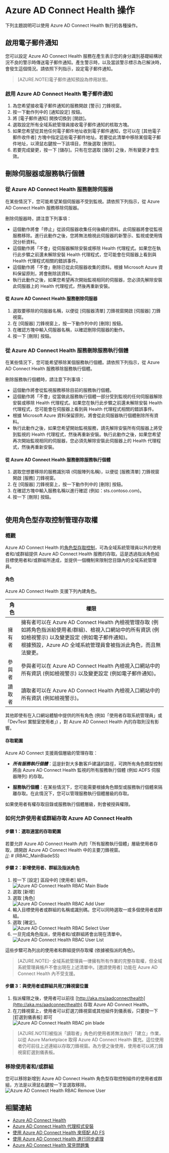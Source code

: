<properties
	pageTitle="Azure AD Connect Health 操作。"
	description="本文說明可以在您部署 Azure AD Connect Health 之後執行的其他操作。"
	services="active-directory"
	documentationCenter=""
	authors="billmath"
	manager="stevenpo"
	editor="curtand"/>

<tags
	ms.service="active-directory"
	ms.workload="identity"
	ms.tgt_pltfrm="na"
	ms.devlang="na"
	ms.topic="article"
	ms.date="10/19/2015"
	ms.author="billmath"/>

# Azure AD Connect Health 操作

下列主題說明可以使用 Azure AD Connect Health 執行的各種操作。

## 啟用電子郵件通知
您可以設定 Azure AD Connect Health 服務在產生表示您的身分識別基礎結構狀況不良的警示時傳送電子郵件通知。產生警示時，以及當該警示標示為已解決時，會發生這個情況。請依照下列指示，設定電子郵件通知。
>[AZURE.NOTE]電子郵件通知預設為停用狀態。


### 啟用 Azure AD Connect Health 電子郵件通知

1. 為您希望接收電子郵件通知的服務開啟 [警示] 刀鋒視窗。
2. 按一下動作列中的 [通知設定] 按鈕。
3. 將 [電子郵件通知] 開換切換到 [開啟]。
4. 選取設定所有全域系統管理員接收電子郵件通知的核取方塊。
5. 如果您希望從其他任何電子郵件地址收到電子郵件通知，您可以在 [其他電子郵件收件者] 方塊中指定這些電子郵件地址。若要從此清單中移除某個電子郵件地址，以滑鼠右鍵按一下該項目，然後選取 [刪除]。
6. 若要完成變更，按一下 [儲存]。只有在您選取 [儲存] 之後，所有變更才會生效。

## 刪除伺服器或服務執行個體

### 從 Azure AD Connect Health 服務刪除伺服器
在某些情況下，您可能希望某個伺服器不受到監視。請依照下列指示，從 Azure AD Connect Health 服務移除伺服器。

刪除伺服器時，請注意下列事項：

- 這個動作將會「停止」從該伺服器收集任何後續的資料。此伺服器將會從監視服務移除。進行此動作之後，您將無法檢視此伺服器的新警示、監視或使用情況分析資料。
- 這個動作將「不會」從伺服器解除安裝或移除 Health 代理程式。如果您在執行此步驟之前還未解除安裝 Health 代理程式，您可能會在伺服器上看到與 Health 代理程式相關的錯誤事件。
- 這個動作將「不會」刪除已從此伺服器收集的資料。根據 Microsoft Azure 資料保留原則，將會刪除該資料。
- 執行此動作之後，如果您希望再次開始監視相同的伺服器，您必須先解除安裝此伺服器上的 Health 代理程式，然後再重新安裝。


#### 從 Azure AD Connect Health 服務刪除伺服器

1. 選取要移除的伺服器名稱，以便從 [伺服器清單] 刀鋒視窗開啟 [伺服器] 刀鋒視窗。
2. 在 [伺服器] 刀鋒視窗上，按一下動作列中的 [刪除] 按鈕。
3. 在確認方塊中輸入伺服器名稱，以確認刪除伺服器的動作。
4. 按一下 [刪除] 按鈕。


### 從 Azure AD Connect Health 服務刪除服務執行個體

在某些情況下，您可能希望移除某個服務執行個體。請依照下列指示，從 Azure AD Connect Health 服務移除服務執行個體。

刪除服務執行個體時，請注意下列事項：

- 這個動作將會從監視服務移除目前的服務執行個體。
- 這個動作將「不會」從當做此服務執行個體一部分受到監視的任何伺服器解除安裝或移除 Health 代理程式。如果您在執行此步驟之前還未解除安裝 Health 代理程式，您可能會在伺服器上看到與 Health 代理程式相關的錯誤事件。
- 根據 Microsoft Azure 資料保留原則，將會從此伺服器執行個體刪除所有資料。
- 執行此動作之後，如果您希望開始監視服務，請先解除安裝所有伺服器上將受到監視的 Health 代理程式，然後再重新安裝。執行此動作之後，如果您希望再次開始監視相同的伺服器，您必須先解除安裝此伺服器上的 Health 代理程式，然後再重新安裝。


#### 從 Azure AD Connect Health 服務刪除服務執行個體

1. 選取您想要移除的服務識別項 (伺服陣列名稱)，以便從 [服務清單] 刀鋒視窗開啟 [服務] 刀鋒視窗。
2. 在 [伺服器] 刀鋒視窗上，按一下動作列中的 [刪除] 按鈕。
3. 在確認方塊中輸入服務名稱以進行確認 (例如：sts.contoso.com)。
4. 按一下 [刪除] 按鈕。<br><br>


[//]: # "Start of RBAC section"
## 使用角色型存取控制管理存取權
### 概觀
Azure AD Connect Health 的[角色型存取控制](role-based-access-control-configure.md)，可為全域系統管理員以外的使用者和/或群組提供 Azure AD Connect Health 服務的存取。這是透過指派角色給目標使用者和/或群組所達成，並提供一個機制來限制您目錄內的全域系統管理員。

#### 角色
Azure AD Connect Health 支援下列內建角色。

| 角色 | 權限 |
| ----------- | ---------- |
| 擁有者 | 擁有者可以在 Azure AD Connect Health 內檢視管理存取 (例如將角色指派給使用者/群組)、檢視入口網站中的所有資訊 (例如檢視警示) 以及變更設定 (例如電子郵件通知)。<br>根據預設，Azure AD 全域系統管理員會被指派此角色，而且無法變更。 |
|參與者| 參與者可以在 Azure AD Connect Health 內檢視入口網站中的所有資訊 (例如檢視警示) 以及變更設定 (例如電子郵件通知)。|
|讀取者| 讀取者可以在 Azure AD Connect Health 內檢視入口網站中的所有資訊 (例如檢視警示)。|

其他即使有在入口網站體驗中提供的所有角色 (例如「使用者存取系統管理員」或「DevTest 實驗室使用者」) ，對 Azure AD Connect Health 內的存取則沒有影響。

#### 存取範圍

Azure AD Connect 支援兩個層級的管理存取：

- ***所有服務執行個體***：這是針對大多數客戶建議的路徑，可跨所有角色類型控制將由 Azure AD Connect Health 監視的所有服務執行個體 (例如 ADFS 伺服器陣列) 的存取。

- **服務執行個體**：在某些情況下，您可能需要根據角色類型或服務執行個體來隔離存取。在此情況下，您可以管理服務執行個體層級的存取。

如果使用者有權存取目錄或服務執行個體層級，則會被授與權限。


### 如何允許使用者或群組存取 Azure AD Connect Health
#### 步驟 1：選取適當的存取範圍
若要允許 Azure AD Connect Health 內的「所有服務執行個體」層級使用者存取，請開啟 Azure AD Connect Health 中的主要刀鋒視窗。<br>
[//]: # (RBAC\_MainBladeSS)
#### 步驟 2：新增使用者、群組及指派角色
1. 按一下 [設定] 區段中的 [使用者] 組件。<br>
![Azure AD Connect Health RBAC Main Blade](./media/active-directory-aadconnect-health/RBAC_main_blade.png)
2. 選取 [新增]
3. 選取 [角色] <br>
![Azure AD Connect Health RBAC Add User ](./media/active-directory-aadconnect-health/RBAC_add.png)
4. 輸入目標使用者或群組的名稱或識別碼。您可以同時選取一或多個使用者或群組。
5. 選取 [確定]。<br>
![Azure AD Connect Health RBAC Select User](./media/active-directory-aadconnect-health/RBAC_select_users.png)
6. 一旦完成角色指派，使用者和/或群組將會出現在清單中。<br>
![Azure AD Connect Health RBAC User List](./media/active-directory-aadconnect-health/RBAC_user_list.png)

這些步驟可為列出的使用者和群組提供存取權 (依據被指派的角色)。
>[AZURE.NOTE]- 全域系統管理員一律擁有所有作業的完整存取權，但全域系統管理員帳戶不會出現在上述清單中。[邀請使用者] 功能在 Azure AD Connect Health 內不受支援。

#### 步驟 3：與使用者或群組共用刀鋒視窗位置
1. 指派權限之後，使用者可以前往 [http://aka.ms/aadconnecthealth](http://aka.ms/aadconnecthealth) 存取 Azure AD Connect Health。
2. 在刀鋒視窗上，使用者可以釘選刀鋒視窗或其他組件到儀表板，只要按一下 [釘選到儀表板] 即可<br>
![Azure AD Connect Health RBAC pin blade](./media/active-directory-aadconnect-health/RBAC_pin_blade.png)

>[AZURE.NOTE]被指派「讀取者」角色的使用者將無法執行「建立」作業，以從 Azure Marketplace 取得 Azure AD Connect Health 擴充。這位使用者仍可前往上述連結以存取刀鋒視窗。為方便之後使用，使用者可以將刀鋒視窗釘選到儀表板。

### 移除使用者和/或群組
您可以移除新增到 Azure AD Connect Health 角色型存取控制組件的使用者或群組，方法是以滑鼠右鍵按一下並選取移除。<br>
![Azure AD Connect Health RBAC Remove User](./media/active-directory-aadconnect-health/RBAC_remove.png)

[//]: # "End of RBAC section"

## 相關連結

* [Azure AD Connect Health](active-directory-aadconnect-health.md)
* [Azure AD Connect Health 代理程式安裝](active-directory-aadconnect-health-agent-install.md)
* [使用 Azure AD Connect Health 來搭配 AD FS](active-directory-aadconnect-health-adfs.md)
* [使用 Azure AD Connect Health 進行同步處理](active-directory-aadconnect-health-sync.md)
* [Azure AD Connect Health 常見問題集](active-directory-aadconnect-health-faq.md)

<!---HONumber=Nov15_HO2-->